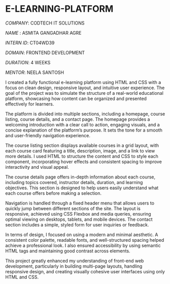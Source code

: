 # E-LEARNING-PLATFORM

*COMPANY*: CODTECH IT SOLUTIONS

*NAME* : ASMITA GANGADHAR AGRE

*INTERN ID*: CT04WD39

*DOMAIN*: FRONTEND DEVELOPMENT

*DURATION*: 4 WEEKS

*MENTOR*: NEELA SANTOSH

I created a fully functional e-learning platform using HTML and CSS with a focus on clean design, responsive layout, and intuitive user experience. The goal of the project was to simulate the structure of a real-world educational platform, showcasing how content can be organized and presented effectively for learners.

The platform is divided into multiple sections, including a homepage, course listing, course details, and a contact page. The homepage provides a welcoming introduction with a clear call to action, engaging visuals, and a concise explanation of the platform’s purpose. It sets the tone for a smooth and user-friendly navigation experience.

The course listing section displays available courses in a grid layout, with each course card featuring a title, description, image, and a link to view more details. I used HTML to structure the content and CSS to style each component, incorporating hover effects and consistent spacing to improve interactivity and visual appeal.

The course details page offers in-depth information about each course, including topics covered, instructor details, duration, and learning objectives. This section is designed to help users easily understand what each course offers before making a selection.

Navigation is handled through a fixed header menu that allows users to quickly jump between different sections of the site. The layout is responsive, achieved using CSS Flexbox and media queries, ensuring optimal viewing on desktops, tablets, and mobile devices. The contact section includes a simple, styled form for user inquiries or feedback.

In terms of design, I focused on using a modern and minimal aesthetic. A consistent color palette, readable fonts, and well-structured spacing helped achieve a professional look. I also ensured accessibility by using semantic HTML tags and maintaining good contrast across elements.

This project greatly enhanced my understanding of front-end web development, particularly in building multi-page layouts, handling responsive design, and creating visually cohesive user interfaces using only HTML and CSS.
